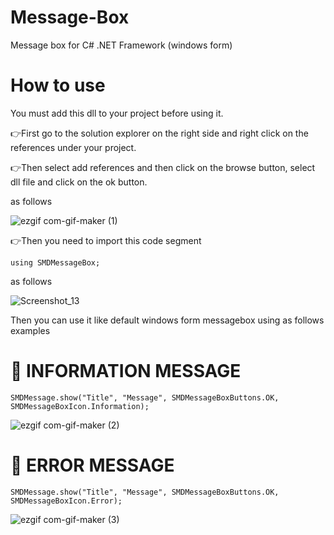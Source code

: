# Message-Box
Message box for C# .NET Framework (windows form)

# How to use

You must add this dll to your project before using it.

👉First go to the solution explorer on the right side and right click on the references under your project.

👉Then select add references and then click on the browse button, select dll file and click on the ok button.

as follows

![ezgif com-gif-maker (1)](https://user-images.githubusercontent.com/80079235/135741176-4262c2ac-5015-4506-81bc-76ad4ea2bcc0.gif)

👉Then you need to import this code segment

    using SMDMessageBox;

as follows

![Screenshot_13](https://user-images.githubusercontent.com/80079235/135741082-d23f942f-8c83-4d37-a950-4faf569d57bf.png)

Then you can use it like default windows form messagebox using as follows examples

 # 🎈 INFORMATION MESSAGE

    SMDMessage.show("Title", "Message", SMDMessageBoxButtons.OK, SMDMessageBoxIcon.Information);
    
![ezgif com-gif-maker (2)](https://user-images.githubusercontent.com/80079235/135741384-782037b5-9189-41fe-bf96-d3c422bc9dac.gif)

 # 🎈 ERROR MESSAGE

    SMDMessage.show("Title", "Message", SMDMessageBoxButtons.OK, SMDMessageBoxIcon.Error);
  
  ![ezgif com-gif-maker (3)](https://user-images.githubusercontent.com/80079235/135741463-10b55d99-ea29-4742-978b-9ab0299f1ccb.gif)
